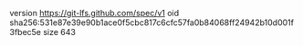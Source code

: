 version https://git-lfs.github.com/spec/v1
oid sha256:531e87e39e90b1ace0f5cbc817c6cfc57fa0b84068ff24942b10d001f3fbec5e
size 643
